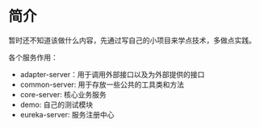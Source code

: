 # 简介
暂时还不知道该做什么内容，先通过写自己的小项目来学点技术，多做点实践。


各个服务作用：
- adapter-server：用于调用外部接口以及为外部提供的接口
- common-server: 用于存放一些公共的工具类和方法
- core-server: 核心业务服务
- demo: 自己的测试模块
- eureka-server: 服务注册中心
